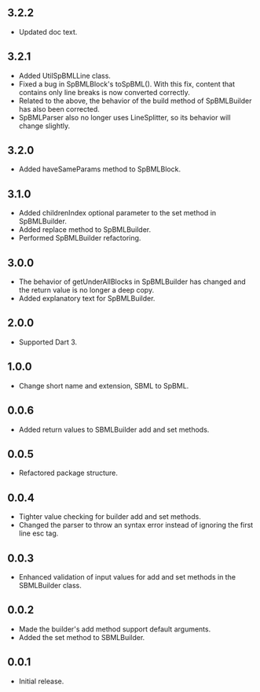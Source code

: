 ## 3.2.2

* Updated doc text.

## 3.2.1

* Added UtilSpBMLLine class.
* Fixed a bug in SpBMLBlock's toSpBML(). With this fix, content that contains only line breaks is now converted correctly.
* Related to the above, the behavior of the build method of SpBMLBuilder has also been corrected.
* SpBMLParser also no longer uses LineSplitter, so its behavior will change slightly.

## 3.2.0

* Added haveSameParams method to SpBMLBlock.

## 3.1.0

* Added childrenIndex optional parameter to the set method in SpBMLBuilder.
* Added replace method to SpBMLBuilder.
* Performed SpBMLBuilder refactoring.

## 3.0.0

* The behavior of getUnderAllBlocks in SpBMLBuilder has changed and the return value is no longer a
  deep copy.
* Added explanatory text for SpBMLBuilder.

## 2.0.0

* Supported Dart 3.

## 1.0.0

* Change short name and extension, SBML to SpBML.

## 0.0.6

* Added return values to SBMLBuilder add and set methods.

## 0.0.5

* Refactored package structure.

## 0.0.4

* Tighter value checking for builder add and set methods.
* Changed the parser to throw an syntax error instead of ignoring the first line esc tag.

## 0.0.3

* Enhanced validation of input values for add and set methods in the SBMLBuilder class.

## 0.0.2

* Made the builder's add method support default arguments.
* Added the set method to SBMLBuilder.

## 0.0.1

* Initial release.
